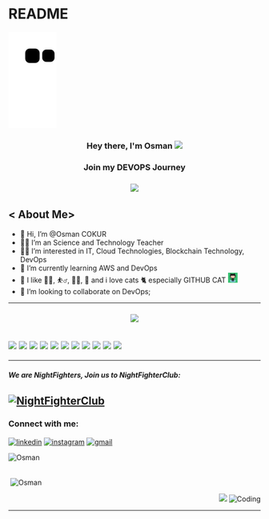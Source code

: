 # README
![snake svg](https://github.com/OsmanCokur/OsmanCokur/blob/output/github-contribution-grid-snake.svg)
<h3 align="center">Hey there, I'm Osman  <img src="https://media.giphy.com/media/hvRJCLFzcasrR4ia7z/giphy.gif" width="28">
<h3 align="center">Join my DEVOPS Journey 

 <h3 align="center"> <img src="https://media-exp1.licdn.com/dms/image/C4E03AQHz53LQ1-Brpg/profile-displayphoto-shrink_800_800/0/1647171195195?e=1653523200&v=beta&t=UZQRVawmp2qwYjJlDTqc3PbGPHjbRgfSu5JO_Cxb9YY" width="400">
   
## < About Me>

- 👋 Hi, I’m @Osman COKUR
- 👨‍🎓 I’m an Science and Technology Teacher
- 👨‍🏫 I’m interested in IT, Cloud Technologies, Blockchain Technology, DevOps
- 👀 I’m currently learning AWS and DevOps 
- 🥇 I like 🏊‍♂, ⛹‍♂, 🚵‍♂, 🎣 and i love cats 🐈 especially GITHUB CAT <img src="https://raw.githubusercontent.com/Potential17/Potential17/master/github-logo-octocat-.gif" width="4%">
- 💞️ I’m looking to collaborate on DevOps;
----------------
<h3 align="center"> <img src="https://user-images.githubusercontent.com/96360040/159220580-1e572ad3-de21-423c-a6d3-d26010bd442e.png" width="400">
  
<img src="https://logos-world.net/wp-content/uploads/2021/08/Amazon-Web-Services-AWS-Emblem.png" width="10%"> <img src="https://cdn.wmaraci.com/nedir/Microsoft-Azure.png" width="10%"> <img src="https://1000logos.net/wp-content/uploads/2020/05/Logo-Google-Cloud.jpg" width="10%"> <img src="https://upload.wikimedia.org/wikipedia/commons/thumb/f/f8/Python_logo_and_wordmark.svg/2560px-Python_logo_and_wordmark.svg.png" width="15%"> <img src="https://seeklogo.com/images/M/MySQL-logo-F6FF285A58-seeklogo.com.png" width="12%"> <img src="https://seeklogo.com/images/D/docker-logo-6D6F987702-seeklogo.com.png" width="9%"> <img src="https://www.stratoscale.com/wp-content/uploads/2019/04/Kubernetes-logo.png" width="7%"> <img src="https://www.vectorlogo.zone/logos/jenkins/jenkins-ar21.svg" width="12%"> <img src="https://marka-logo.com/wp-content/uploads/2020/09/Linux-Logo.png" width="10%"> <img src="https://user-images.githubusercontent.com/96360040/159221208-f9c213c8-748d-4645-858c-b804d6765548.png" width="8%"> <img src="https://user-images.githubusercontent.com/96360040/159221969-61cb0de5-d8f3-44f7-ac94-40d0dcfab30c.png" width="12%">
----------------
----------------
<h5 align="left">We are NightFighters, Join us to NightFighterClub:</h5>
<p align="left"> 

  [<img align="center" src="https://media-exp1.licdn.com/dms/image/C5622AQGblApAyEwcyA/feedshare-shrink_800/0/1647354255932?e=1650499200&v=beta&t=7RLhpZIaintkKenpSjICLidCMHR5yNvTtRU4K7RGucI" color="white" alt="NightFighterClub" height="140" width="200" />](https://www.linkedin.com/groups/14059731/) 
---------------
 <h3 align="left">Connect with me:</h3>
<p align="left"> 
 
  [<img align="center" src="https://upload.wikimedia.org/wikipedia/commons/thumb/c/ca/LinkedIn_logo_initials.png/600px-LinkedIn_logo_initials.png" color="white" alt="linkedin" height="30" width="40" />](https://www.linkedin.com/in/osmancokur/)
 [<img align="center" src="https://upload.wikimedia.org/wikipedia/commons/thumb/5/58/Instagram-Icon.png/600px-Instagram-Icon.png?20190314235631" background-color="white" alt="instagram" height="30" width="40" />](https://www.instagram.com/smnckr2107/)
 [<img align="center" src="https://upload.wikimedia.org/wikipedia/commons/thumb/7/7e/Gmail_icon_%282020%29.svg/512px-Gmail_icon_%282020%29.svg.png?20201210105308" background-color="white" alt="gmail" height="30" width="40" />](mailto:smnckr2107@gmail.com)

<p><img  align="left" src="https://github-readme-stats.vercel.app/api/top-langs/?username=OsmanCokur&langs_count=10&theme=cobalt&layout=compact" alt="Osman" /></p>
<br><br>
<p>&nbsp;<img align="center" src="https://github-readme-stats.vercel.app/api?username=OsmanCokur&show_icons=true&theme=cobalt" alt="Osman" /></p>
 
  
[ <p align="right"> ![](https://img.shields.io/badge/dynamic/json?color=000000&label=GitHub&query=%24.data.totalSubs&suffix=%20followers&url=https%3A%2F%2Fapi.spencerwoo.com%2Fsubstats%2F%3Fsource%3Dgithub%26queryKey%3DOsmanCokur)](https://github.com/OsmanCokur) <img alt="Coding" width="90" height="19" src="https://komarev.com/ghpvc/?username=OsmanCokur&label=Profile%20views&color=129e00&style=plastic" alt="Osman" /> </p> 
<hr> 
 <!---
OsmanCokur/OsmanCokur is a ✨ special ✨ repository because its `README.md` (this file) appears on your GitHub profile.
You can click the Preview link to take a look at your changes.
--->
